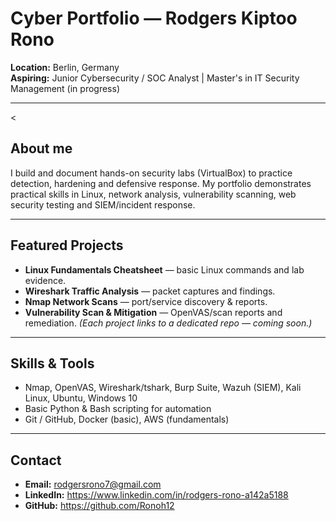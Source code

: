 # Cyber Portfolio — Rodgers Kiptoo Rono

**Location:** Berlin, Germany  
**Aspiring:** Junior Cybersecurity / SOC Analyst | Master's in IT Security Management (in progress)

---
<
## About me
I build and document hands-on security labs (VirtualBox) to practice detection, hardening and defensive response. My portfolio demonstrates practical skills in Linux, network analysis, vulnerability scanning, web security testing and SIEM/incident response.

---

## Featured Projects
- **Linux Fundamentals Cheatsheet** — basic Linux commands and lab evidence. 
- **Wireshark Traffic Analysis** — packet captures and findings. 
- **Nmap Network Scans** — port/service discovery & reports. 
- **Vulnerability Scan & Mitigation** — OpenVAS/scan reports and remediation. 
*(Each project links to a dedicated repo — coming soon.)*

---

## Skills & Tools
- Nmap, OpenVAS, Wireshark/tshark, Burp Suite, Wazuh (SIEM), Kali Linux, Ubuntu, Windows 10 
- Basic Python & Bash scripting for automation
- Git / GitHub, Docker (basic), AWS (fundamentals)

---

## Contact
- **Email:** rodgersrono7@gmail.com
- **LinkedIn:** https://www.linkedin.com/in/rodgers-rono-a142a5188
- **GitHub:** https://github.com/Ronoh12

